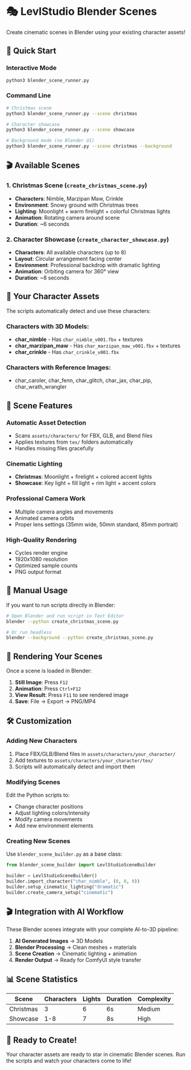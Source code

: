 # 🎭 LevlStudio Blender Scenes

Create cinematic scenes in Blender using your existing character assets!

## 🚀 Quick Start

### Interactive Mode
```bash
python3 blender_scene_runner.py
```

### Command Line
```bash
# Christmas scene
python3 blender_scene_runner.py --scene christmas

# Character showcase
python3 blender_scene_runner.py --scene showcase

# Background mode (no Blender UI)
python3 blender_scene_runner.py --scene christmas --background
```

## 🎬 Available Scenes

### 1. Christmas Scene (`create_christmas_scene.py`)
- **Characters**: Nimble, Marzipan Maw, Crinkle
- **Environment**: Snowy ground with Christmas trees
- **Lighting**: Moonlight + warm firelight + colorful Christmas lights
- **Animation**: Rotating camera around scene
- **Duration**: ~6 seconds

### 2. Character Showcase (`create_character_showcase.py`)
- **Characters**: All available characters (up to 8)
- **Layout**: Circular arrangement facing center
- **Environment**: Professional backdrop with dramatic lighting
- **Animation**: Orbiting camera for 360° view
- **Duration**: ~8 seconds

## 📁 Your Character Assets

The scripts automatically detect and use these characters:

### Characters with 3D Models:
- **char_nimble** - Has `char_nimble_v001.fbx` + textures
- **char_marzipan_maw** - Has `char_marzipan_maw_v001.fbx` + textures  
- **char_crinkle** - Has `char_crinkle_v001.fbx`

### Characters with Reference Images:
- char_caroler, char_fenn, char_glitch, char_jax, char_pip, char_wrath_wrangler

## 🎨 Scene Features

### Automatic Asset Detection
- Scans `assets/characters/` for FBX, GLB, and Blend files
- Applies textures from `tex/` folders automatically
- Handles missing files gracefully

### Cinematic Lighting
- **Christmas**: Moonlight + firelight + colored accent lights
- **Showcase**: Key light + fill light + rim light + accent colors

### Professional Camera Work
- Multiple camera angles and movements
- Animated camera orbits
- Proper lens settings (35mm wide, 50mm standard, 85mm portrait)

### High-Quality Rendering
- Cycles render engine
- 1920x1080 resolution
- Optimized sample counts
- PNG output format

## 🔧 Manual Usage

If you want to run scripts directly in Blender:

```bash
# Open Blender and run script in Text Editor
blender --python create_christmas_scene.py

# Or run headless
blender --background --python create_christmas_scene.py
```

## 🎯 Rendering Your Scenes

Once a scene is loaded in Blender:

1. **Still Image**: Press `F12`
2. **Animation**: Press `Ctrl+F12` 
3. **View Result**: Press `F11` to see rendered image
4. **Save**: File → Export → PNG/MP4

## 🛠️ Customization

### Adding New Characters
1. Place FBX/GLB/Blend files in `assets/characters/your_character/`
2. Add textures to `assets/characters/your_character/tex/`
3. Scripts will automatically detect and import them

### Modifying Scenes
Edit the Python scripts to:
- Change character positions
- Adjust lighting colors/intensity
- Modify camera movements
- Add new environment elements

### Creating New Scenes
Use `blender_scene_builder.py` as a base class:

```python
from blender_scene_builder import LevlStudioSceneBuilder

builder = LevlStudioSceneBuilder()
builder.import_character("char_nimble", (0, 0, 0))
builder.setup_cinematic_lighting("dramatic")
builder.create_camera_setup("cinematic")
```

## 🎬 Integration with AI Workflow

These Blender scenes integrate with your complete AI-to-3D pipeline:

1. **AI Generated Images** → 3D Models
2. **Blender Processing** → Clean meshes + materials
3. **Scene Creation** → Cinematic lighting + animation  
4. **Render Output** → Ready for ComfyUI style transfer

## 📊 Scene Statistics

| Scene | Characters | Lights | Duration | Complexity |
|-------|------------|--------|----------|------------|
| Christmas | 3 | 6 | 6s | Medium |
| Showcase | 1-8 | 7 | 8s | High |

## 🎉 Ready to Create!

Your character assets are ready to star in cinematic Blender scenes. Run the scripts and watch your characters come to life!